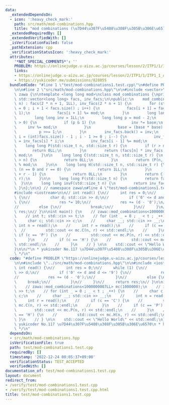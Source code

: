```yaml
---
data:
  _extendedDependsOn:
  - icon: ':heavy_check_mark:'
    path: src/math/mod-combinations.hpp
    title: "mod combinations (\u7D44\u307F\u5408\u308F\u305B\u306E\u6570 mod)"
  _extendedRequiredBy: []
  _extendedVerifiedWith: []
  _isVerificationFailed: false
  _pathExtension: cpp
  _verificationStatusIcon: ':heavy_check_mark:'
  attributes:
    '*NOT_SPECIAL_COMMENTS*': ''
    PROBLEM: https://onlinejudge.u-aizu.ac.jp/courses/lesson/2/ITP1/1/ITP1_1_A
    links:
    - https://onlinejudge.u-aizu.ac.jp/courses/lesson/2/ITP1/1/ITP1_1_A
    - https://yukicoder.me/submissions/828055
  bundledCode: "#line 1 \"test/mod-combinations1.test.cpp\"\n#define PROBLEM \"https://onlinejudge.u-aizu.ac.jp/courses/lesson/2/ITP1/1/ITP1_1_A\"\
    \n\n#line 2 \"src/math/mod-combinations.hpp\"\n\n#include <vector>\n\nnamespace\
    \ zawa {\n\ntemplate <long long mod>\nclass mod_combinations {\nprivate:\n   \
    \ std::vector<long long> facs, inv_facs;\n\npublic:\n    mod_combinations(std::size_t\
    \ n) : facs(2 * n + 1, 1LL), inv_facs(2 * n + 1) {\n        for (std::size_t i\
    \ = 0 ; i + 1 < facs.size() ; i++) {\n            facs[i + 1] = facs[i] * (i +\
    \ 1);\n            facs[i + 1] %= mod;\n        }\n        long long base = facs.back();\n\
    \        long long inv = 1LL;\n        long long p = mod - 2;\n        while (p\
    \ > 0) {\n            if (p & 1) {\n                inv *= base;\n           \
    \     inv %= mod;\n            }\n            base = (base * base) % mod;\n  \
    \          p >>= 1;\n        }\n        inv_facs.back() = inv;\n        for (int\
    \ i = (int)facs.size() - 1 ; i - 1 >= 0 ; i--) {\n            inv_facs[i - 1]\
    \ = inv_facs[i] * i;\n            inv_facs[i - 1] %= mod;\n        }\n    }\n\n\
    \    long long P(std::size_t n, std::size_t r) {\n        if (r > n) {\n     \
    \       return 0LL;\n        }\n        return (facs[n] * inv_facs[(n - r)]) %\
    \ mod;\n    }\n\n    long long C(std::size_t n, std::size_t r) {\n        if (r\
    \ > n) {\n            return 0LL;\n        }\n        return (P(n, r) * inv_facs[r])\
    \ % mod;\n    }\n\n    long long H(std::size_t n, std::size_t r) {\n        if\
    \ (n == 0 and r == 0) {\n            return 1LL;\n        }\n        if (r > n\
    \ + r - 1) {\n            return 0LL;\n        }\n        return C(n + r - 1,\
    \ r);\n    }\n\n    long long F(std::size_t n) {\n        return facs[n];\n  \
    \  }\n\n    long long invF(std::size_t n) {\n        return inv_facs[n];\n   \
    \ }\n};\n\n} // namespace zawa\n#line 4 \"test/mod-combinations1.test.cpp\"\n\n\
    #include <iostream>\n\n// int read() {\n//     int res = 0;\n//     while (1)\
    \ {\n//         char d; std::cin >> d;\n//         if ('0' <= d and d <= '9')\
    \ {\n//             res *= 10;\n//             res += (d - '0');\n//         }\n\
    //         else {\n//             break;\n//         }\n//     }\n//     return\
    \ res;\n// }\n\nint main() {\n    // zawa::mod_combinations<1000000007LL> mc(1000000);\n\
    \    // int t; std::cin >> t;\n    // for (int _ = 0 ; _ < t ; _++) {\n    //\
    \     char c; std::cin >> c;\n    //     char __; std::cin >> __;\n    //    \
    \ int n = read();\n    //     int r = read();\n    //     if (c == 'C') {\n  \
    \  //         std::cout << mc.C(n, r) << std::endl;\n    //     }\n    //    \
    \ if (c == 'P') {\n    //         std::cout << mc.P(n, r) << std::endl;\n    //\
    \     }\n    //     if (c == 'H') {\n    //         std::cout << mc.H(n, r) <<\
    \ std::endl;\n    //     }\n    // } \n\n    std::cout << \"Hello World\" << std::endl;\n\
    }\n\n/*\n * yukicoder No.117 \u7D44\u307F\u5408\u308F\u305B\u306E\u6570\n * https://yukicoder.me/submissions/828055\n\
    \ */\n"
  code: "#define PROBLEM \"https://onlinejudge.u-aizu.ac.jp/courses/lesson/2/ITP1/1/ITP1_1_A\"\
    \n\n#include \"../src/math/mod-combinations.hpp\"\n\n#include <iostream>\n\n//\
    \ int read() {\n//     int res = 0;\n//     while (1) {\n//         char d; std::cin\
    \ >> d;\n//         if ('0' <= d and d <= '9') {\n//             res *= 10;\n\
    //             res += (d - '0');\n//         }\n//         else {\n//        \
    \     break;\n//         }\n//     }\n//     return res;\n// }\n\nint main() {\n\
    \    // zawa::mod_combinations<1000000007LL> mc(1000000);\n    // int t; std::cin\
    \ >> t;\n    // for (int _ = 0 ; _ < t ; _++) {\n    //     char c; std::cin >>\
    \ c;\n    //     char __; std::cin >> __;\n    //     int n = read();\n    //\
    \     int r = read();\n    //     if (c == 'C') {\n    //         std::cout <<\
    \ mc.C(n, r) << std::endl;\n    //     }\n    //     if (c == 'P') {\n    // \
    \        std::cout << mc.P(n, r) << std::endl;\n    //     }\n    //     if (c\
    \ == 'H') {\n    //         std::cout << mc.H(n, r) << std::endl;\n    //    \
    \ }\n    // } \n\n    std::cout << \"Hello World\" << std::endl;\n}\n\n/*\n *\
    \ yukicoder No.117 \u7D44\u307F\u5408\u308F\u305B\u306E\u6570\n * https://yukicoder.me/submissions/828055\n\
    \ */\n"
  dependsOn:
  - src/math/mod-combinations.hpp
  isVerificationFile: true
  path: test/mod-combinations1.test.cpp
  requiredBy: []
  timestamp: '2022-12-24 00:05:37+09:00'
  verificationStatus: TEST_ACCEPTED
  verifiedWith: []
documentation_of: test/mod-combinations1.test.cpp
layout: document
redirect_from:
- /verify/test/mod-combinations1.test.cpp
- /verify/test/mod-combinations1.test.cpp.html
title: test/mod-combinations1.test.cpp
---
```

